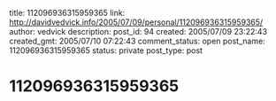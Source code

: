 title: 112096936315959365
link: http://davidvedvick.info/2005/07/09/personal/112096936315959365/
author: vedvick
description: 
post_id: 94
created: 2005/07/09 23:22:43
created_gmt: 2005/07/10 07:22:43
comment_status: open
post_name: 112096936315959365
status: private
post_type: post

# 112096936315959365

